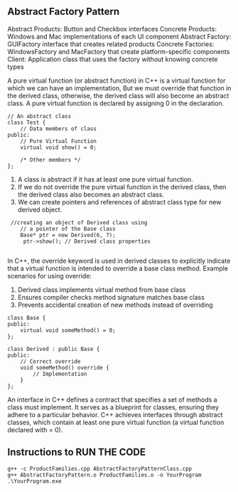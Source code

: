 ## Abstract Factory Pattern

Abstract Products: Button and Checkbox interfaces
Concrete Products: Windows and Mac implementations of each UI component
Abstract Factory: GUIFactory interface that creates related products
Concrete Factories: WindowsFactory and MacFactory that create platform-specific components
Client: Application class that uses the factory without knowing concrete types

A pure virtual function (or abstract function) in C++ is a virtual function for which we can have an implementation, But we must override that function in the derived class, otherwise, the derived class will also become an abstract class. A pure virtual function is declared by assigning 0 in the declaration. 
```
// An abstract class
class Test {
    // Data members of class
public:
    // Pure Virtual Function
    virtual void show() = 0;

    /* Other members */
};
```
1. A class is abstract if it has at least one pure virtual function.
2. If we do not override the pure virtual function in the derived class, then the derived class also becomes an abstract class.
3. We can create pointers and references of abstract class type for new derived object.

```
 //creating an object of Derived class using
    // a pointer of the Base class
    Base* ptr = new Derived(6, 7);
     ptr->show(); // Derived class properties
     
```
In C++, the override keyword is used in derived classes to explicitly indicate that a virtual function is intended to override a base class method.
Example scenarios for using override:

1. Derived class implements virtual method from base class
2. Ensures compiler checks method signature matches base class
3. Prevents accidental creation of new methods instead of overriding

```
class Base {
public:
    virtual void someMethod() = 0;
};

class Derived : public Base {
public:
    // Correct override
    void someMethod() override { 
        // Implementation 
    }
};
```
An interface in C++ defines a contract that specifies a set of methods a class must implement. It serves as a blueprint for classes, ensuring they adhere to a particular behavior. C++ achieves interfaces through abstract classes, which contain at least one pure virtual function (a virtual function declared with = 0).

## Instructions to RUN THE CODE

```
g++ -c ProductFamilies.cpp AbstractFactoryPatternClass.cpp
g++ AbstractFactoryPattern.o ProductFamilies.o -o YourProgram
.\YourProgram.exe
```